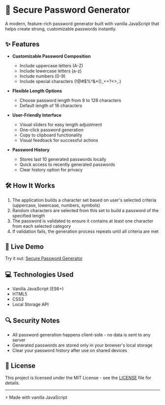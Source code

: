 # 🔐 Secure Password Generator

A modern, feature-rich password generator built with vanilla JavaScript that helps create strong, customizable passwords instantly.

## ✨ Features

- **Customizable Password Composition**

  - Include uppercase letters (A-Z)
  - Include lowercase letters (a-z)
  - Include numbers (0-9)
  - Include special characters (!@#$%^&\*()\_+=?<>,.)

- **Flexible Length Options**

  - Choose password length from 8 to 128 characters
  - Default length of 16 characters

- **User-Friendly Interface**

  - Visual sliders for easy length adjustment
  - One-click password generation
  - Copy to clipboard functionality
  - Visual feedback for successful actions

- **Password History**

  - Stores last 10 generated passwords locally
  - Quick access to recently generated passwords
  - Clear history option for privacy

## 🛠️ How It Works

1. The application builds a character set based on user's selected criteria (uppercase, lowercase, numbers, symbols)
2. Random characters are selected from this set to build a password of the specified length
3. The password is validated to ensure it contains at least one character from each selected category
4. If validation fails, the generation process repeats until all criteria are met

## 🚀 Live Demo

Try it out: [Secure Password Generator](https://safe-password-generator.netlify.app)

## 💻 Technologies Used

- Vanilla JavaScript (ES6+)
- HTML5
- CSS3
- Local Storage API

## 🔍 Security Notes

- All password generation happens client-side - no data is sent to any server
- Generated passwords are stored only in your browser's local storage
- Clear your password history after use on shared devices

## 📄 License

This project is licensed under the MIT License - see the [LICENSE](LICENSE) file for details.

---

⚡ Made with vanilla JavaScript
